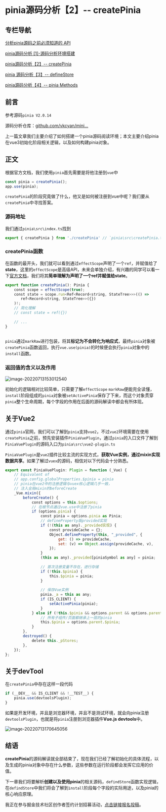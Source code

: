 # pinia源码分析【2】-- createPinia

## 专栏导航

[分析pinia源码之前必须知道的 API](https://juejin.cn/post/7124279061035089927)

[pinia源码分析 [1]-源码分析环境搭建](https://juejin.cn/post/7117131804229763079)

[pinia源码分析【2】-- createPinia](https://juejin.cn/post/7119788423501578277)

[pinia 源码分析【3】-- defineStore](https://juejin.cn/post/7121661056044236831)

[pinia源码分析【4】-- pinia Methods](https://juejin.cn/post/7123504805892325406)

## 前言

参考源码`pinia V2.0.14`

源码分析仓库：[github.com/vkcyan/mini…](https://link.juejin.cn/?target=https%3A%2F%2Fgithub.com%2Fvkcyan%2Fmini-pinia)

上一篇文章我们主要介绍了如何搭建一个pinia源码阅读环境；本文主要介绍pinia在vue3初始化阶段相关逻辑，以及如何构建pinia对象。



## 正文

根据官方文档，我们使用`pinia`首先需要是将他注册到`vue`中

```javascript
const pinia = createPinia();
app.use(pinia);

```

`createPinia`的阶段究竟做了什么，他又是如何被注册到vue中呢？我们要从`createPinia`中寻找答案。

### 源码地址

我们通过`pinia\src\index.ts`找到

```javascript
export { createPinia } from './createPinia' // `pinia\src\createPinia.ts为源码文件`

```

### createPinia函数

在函数的最开头，我们就可以看到通过`effectScope`声明了一个`ref`，并赋值给了**state**，这里的`effectScope`是高级API，未来会单独介绍，有兴趣的同学可以看一下[官方文档](https://link.juejin.cn/?target=https%3A%2F%2Fvuejs.org%2Fapi%2Freactivity-advanced.html%23effectscope)，我们将其**简单理解为声明了一个ref并赋值给state**。

```javascript
export function createPinia(): Pinia {
    const scope = effectScope(true);
    const state = scope.run<Ref<Record<string, StateTree>>>(() =>
       ref<Record<string, StateTree>>({})
    )!;
    // 简化理解
    // const state = ref({})
    
    // ...
}
​
```

`pinia`通过`markRaw`进行包装，将其**标记为不会转化为响应式**，最终`pinia`对象被`createPinia`函数返回，执行`vue.use(pinia)`的时候便会执行`pinia`对象中的`install`函数。



### 返回值的含义以及作用

![image-20220713153012540](https://p3-juejin.byteimg.com/tos-cn-i-k3u1fbpfcp/4c1042346e1a4b1b8f58c9e5b2898535~tplv-k3u1fbpfcp-zoom-in-crop-mark:4536:0:0:0.awebp)

初始化的逻辑相对比较简单，只需要了解`effectScope` `markRaw`便能完全读懂，`install`阶段组成的`pinia`对象被`setActivePinia`保存了下来，而这个对象贯穿`pinia`整个生命周期，每个字段的作用在后面的源码解读中都会有所体现。



## 关于Vue2

通过`pinia`官网，我们可以了解到`pinia`支持`vue2`，不过`vue2`环境需要在使用`createPinia`之前，预先安装插件`PiniaVuePlugin`，通过`pinia`的入口文件了解到`PiniaVuePlugin`的源码入口为`pinia\src\vue2-plugin.ts`

`PiniaVuePlugin`是`vue2`插件比较主流的实现方式，**获取Vue实例，通过mixin实现数据共享**。如果了解过`vuex`的源码，相信对以下代码会十分熟悉。

```javascript
export const PiniaVuePlugin: Plugin = function (_Vue) {
    // Equivalent of
    // app.config.globalProperties.$pinia = pinia
    // pinia在vue2中的注册逻辑与vuex核心逻辑几乎一致，
    // 注入全局mixin的beforeCreate
    _Vue.mixin({
        beforeCreate() {
            const options = this.$options;
            // 在根节点通过vue.use中注册了pinia
            if (options.pinia) {
                const pinia = options.pinia as Pinia;
                // defineProperty版provided实现
                if (!(this as any)._provided实现) {
                    const provideCache = {};
                    Object.defineProperty(this, "_provided", {
                        get: () => provideCache,
                        set: (v) => Object.assign(provideCache, v),
                    });
                }
                (this as any)._provided[piniaSymbol as any] = pinia;
​
                // 首次注册变量不存在，进行存储
                if (!this.$pinia) {
                    this.$pinia = pinia;
                }
​
                // 保存Vue实例
                pinia._a = this as any;
                if (IS_CLIENT) {
                    setActivePinia(pinia);
                }
            } else if (!this.$pinia && options.parent && options.parent.$pinia) {
                // 所有子组件/页面都继承上一层的pinia
                this.$pinia = options.parent.$pinia;
            }
        },
        destroyed() {
            delete this._pStores;
        },
    });
};

```



## 关于devTool

在`createPinia`中存在这样一段代码

```javascript
if (__DEV__ && IS_CLIENT && !__TEST__) {
    pinia.use(devtoolsPlugin);
}

```

如果是开发环境，并且是浏览器环境，并且不是测试环境，就会向pinia注册`devtoolsPlugin`，也就是将`pinia`注册到浏览器插件**Vue.js devtools**中。

![image-20220713170645056](https://p3-juejin.byteimg.com/tos-cn-i-k3u1fbpfcp/54eb8a2621224b6fa41354c1baac4430~tplv-k3u1fbpfcp-zoom-in-crop-mark:4536:0:0:0.awebp)

## 结语

**createPinia**的源码解读就全部结束了，现在我们已经了解初始化的具体流程，以及生成的pinia对象中存在什么参数，这些参数在运行阶段都会发挥它应用的价值。

下一章我们将要解析**创建以及使用pinia**的相关源码，`defindStore`函数实现逻辑，在`defindStore`中我们将会了解到`install`阶段每个字段的实际用途，以及pinia的核心响应原理。

我正在参与掘金技术社区创作者签约计划招募活动，[点击链接报名投稿](https://juejin.cn/post/7112770927082864653)。